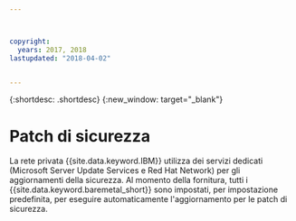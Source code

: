```yaml
---



copyright:
  years: 2017, 2018
lastupdated: "2018-04-02"


---
```


{:shortdesc: .shortdesc}
{:new_window: target="_blank"}


# Patch di sicurezza

La rete privata {{site.data.keyword.IBM}} utilizza dei servizi dedicati (Microsoft Server Update Services e Red Hat Network) per gli aggiornamenti della sicurezza. Al momento della fornitura, tutti i {{site.data.keyword.baremetal_short}} sono impostati, per impostazione predefinita, per eseguire automaticamente l'aggiornamento per le patch di sicurezza.
